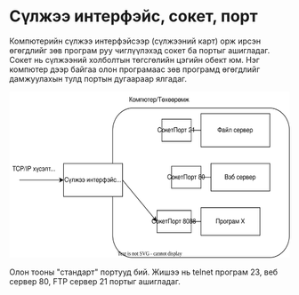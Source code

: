 # Сүлжээ интерфэйс, сокет, порт

Компютерийн сүлжээ интерфэйсээр (сүлжээний карт) орж ирсэн өгөгдлийг зөв програм руу чиглүүлэхэд сокет ба портыг ашигладаг. Сокет нь сүлжээний холболтын  төгсгөлийн цэгийн обект юм. Нэг компютер дээр байгаа олон програмаас зөв програмд өгөгдлийг дамжуулахын тулд портын дугаараар ялгадаг.


<img src="res/socket_port.drawio.svg" height="300" />


Олон тооны "стандарт" портууд бий. Жишээ нь telnet програм 23, веб сервер 80, FTP сервер 21 портыг ашигладаг.


